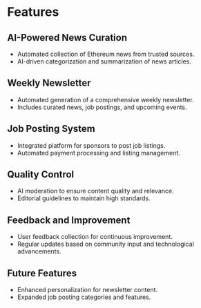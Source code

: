 # Features

## AI-Powered News Curation

- Automated collection of Ethereum news from trusted sources.
- AI-driven categorization and summarization of news articles.

## Weekly Newsletter

- Automated generation of a comprehensive weekly newsletter.
- Includes curated news, job postings, and upcoming events.

## Job Posting System

- Integrated platform for sponsors to post job listings.
- Automated payment processing and listing management.

## Quality Control

- AI moderation to ensure content quality and relevance.
- Editorial guidelines to maintain high standards.

## Feedback and Improvement

- User feedback collection for continuous improvement.
- Regular updates based on community input and technological advancements.

## Future Features

- Enhanced personalization for newsletter content.
- Expanded job posting categories and features.
